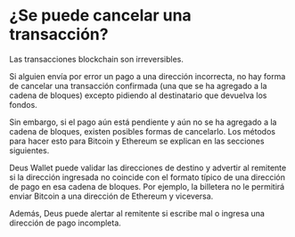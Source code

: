 # ¿Se puede cancelar una transacción?

Las transacciones blockchain son irreversibles.

Si alguien envía por error un pago a una dirección incorrecta, no hay forma de cancelar una transacción confirmada (una que se ha agregado a la cadena de bloques) excepto pidiendo al destinatario que devuelva los fondos.

Sin embargo, si el pago aún está pendiente y aún no se ha agregado a la cadena de bloques, existen posibles formas de cancelarlo. Los métodos para hacer esto para Bitcoin y Ethereum se explican en las secciones siguientes.

Deus Wallet puede validar las direcciones de destino y advertir al remitente si la dirección ingresada no coincide con el formato típico de una dirección de pago en esa cadena de bloques. Por ejemplo, la billetera no le permitirá enviar Bitcoin a una dirección de Ethereum y viceversa.

Además, Deus puede alertar al remitente si escribe mal o ingresa una dirección de pago incompleta.